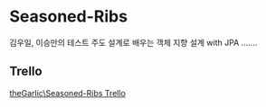# Seasoned-Ribs
김우일, 이승만의 테스트 주도 설계로 배우는 객체 지향 설계 with JPA .......



## Trello
[theGarlic\Seasoned-Ribs Trello](https://trello.com/b/d8IYG1QP/seasoned-ribs "To-do list 관리") 